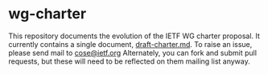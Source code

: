 # wg-charter

This repository documents the evolution of the IETF WG charter proposal.
It currently contains a single document, [draft-charter.md](https://github.com/cose-spec/wg-charter/blob/master/draft-charter.md).
To raise an issue, please send mail to [cose@ietf.org](mailto:cose@ietf.org?Subject=Charter%20issue)
Alternately, you can fork and submit pull requests, but these will need to be reflected on them mailing list anyway.
